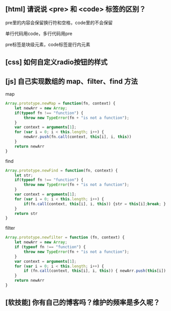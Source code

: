 ## [html] 请说说 &lt;pre> 和 &lt;code> 标签的区别？

pre里的内容会保留换行符和空格，code里的不会保留

单行代码用code，多行代码用pre

pre标签是块级元素，code标签是行内元素

## [css] 如何自定义radio按钮的样式
## [js] 自己实现数组的 map、filter、find 方法

map
```javascript
Array.prototype.newMap = function(fn, context) {
    let newArr = new Array;
    if(typeof fn !== "function") {
        throw new TypeError(fn + "is not a function");
    }
    var context = arguments[1];
    for (var i = 0; i < this.length; i++) {
        newArr.push(fn.call(context, this[i], i, this))
    }
    return newArr
}
```
find
```javascript
Array.prototype.newFind = function(fn, context) {
    let str;
    if(typeof fn !== "function") {
        throw new TypeError(fn + "is not a function");
    }
    var context = arguments[1];
    for (var i = 0; i < this.length; i++) {
        if(fn.call(context, this[i], i, this)) {str = this[i];break; }
    }
    return str
}
```

filter
```javascript
Array.prototype.newfilter = function (fn, context) {
    let newArr = new Array;
    if (typeof fn !== "function") {
        throw new TypeError(fn + "is not a function");
    }
    var context = arguments[1];
    for (var i = 0; i < this.length; i++) {
        if (fn.call(context, this[i], i, this)) { newArr.push(this[i]) }
    }
    return newArr
}
```

## [软技能] 你有自己的博客吗？维护的频率是多久呢？
